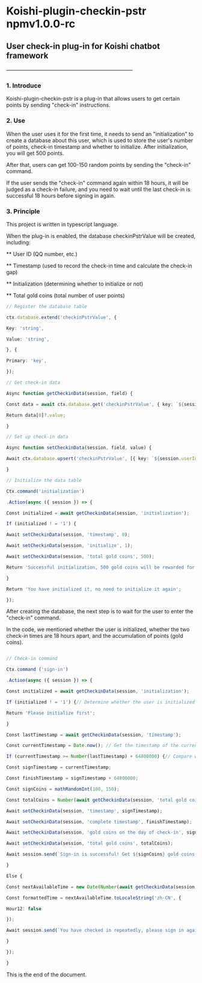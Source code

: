 # Koishi-plugin-checkin-pstr npmv1.0.0-rc

## User check-in plug-in for Koishi chatbot framework

————————————————————————

### 1. Introduce 

Koishi-plugin-checkin-pstr is a plug-in that allows users to get certain points by sending "check-in" instructions.

### 2. Use

When the user uses it for the first time, it needs to send an "initialization" to create a database about this user, which is used to store the user's number of points, check-in timestamp and whether to initialize. After initialization, you will get 500 points.

After that, users can get 100-150 random points by sending the "check-in" command.

If the user sends the "check-in" command again within 18 hours, it will be judged as a check-in failure, and you need to wait until the last check-in is successful 18 hours before signing in again.

### 3. Principle

This project is written in typescript language.

When the plug-in is enabled, the database checkinPstrValue will be created, including:

**	 User ID (QQ number, etc.)

**	 Timestamp (used to record the check-in time and calculate the check-in gap)

**	 Initialization (determining whether to initialize or not)

**	 Total gold coins (total number of user points)

```Typescript
// Register the database table

ctx.database.extend('checkinPstrValue', {

Key: 'string',

Value: 'string',

}, {

Primary: 'key',

});

// Get check-in data

Async function getCheckinData(session, field) {

Const data = await ctx.database.get('checkinPstrValue', { key: `${session.userId}.${field}` });

Return data[0]?.value;

}

// Set up check-in data

Async function setCheckinData(session, field, value) {

Await ctx.database.upsert('checkinPstrValue', [{ key: `${session.userId}.${field}`, value: String(va Lue) }], ['key']);

}

// Initialize the data table

Ctx.command('initialization')

.Action(async ({ session }) => {

Const initialized = await getCheckinData(session, 'initialization');

If (initialized ! = '1') {

Await setCheckinData(session, 'timestamp', 0);

Await setCheckinData(session, 'initialize', 1);

Await setCheckinData(session, 'total gold coins', 500);

Return 'Successful initialization, 500 gold coins will be rewarded for the first login';

}

Return 'You have initialized it, no need to initialize it again';

});

```

After creating the database, the next step is to wait for the user to enter the "check-in" command.

In the code, we mentioned whether the user is initialized, whether the two check-in times are 18 hours apart, and the accumulation of points (gold coins).

```Typescript

// Check-in command

Ctx.command ('sign-in')

.Action(async ({ session }) => {

Const initialized = await getCheckinData(session, 'initialization');

If (initialized ! = '1') {// Determine whether the user is initialized here

Return 'Please initialize first';

}

Const lastTimestamp = await getCheckinData(session, 'timestamp');

Const currentTimestamp = Date.now(); // Get the timestamp of the current time

If (currentTimestamp >= Number(lastTimestamp) + 64800000) {// Compare whether the current sending instruction time is 18 hours (64800000 milliseconds) after the last successful check-in

Const signTimestamp = currentTimestamp;

Const finishTimestamp = signTimestamp + 64800000;

Const signCoins = mathRandomInt(100, 150);

Const totalCoins = Number(await getCheckinData(session, 'total gold coins')) + signCoins;

Await setCheckinData(session, 'timestamp', signTimestamp);

Await setCheckinData(session, 'complete timestamp', finishTimestamp);

Await setCheckinData(session, 'gold coins on the day of check-in', signCoins);

Await setCheckinData(session, 'total gold coins', totalCoins);

Await session.send(`Sign-in is successful! Get ${signCoins} gold coins. You now have ${totalCoins} gold coins`);

}

Else {

Const nextAvailableTime = new Date(Number(await getCheckinData(session, 'completion timestamp')));

Const formattedTime = nextAvailableTime.toLocaleString('zh-CN', {

Hour12: false

});

Await session.send(`You have checked in repeatedly, please sign in again after ${formattedTime}`);

}

});

}

```

This is the end of the document.
